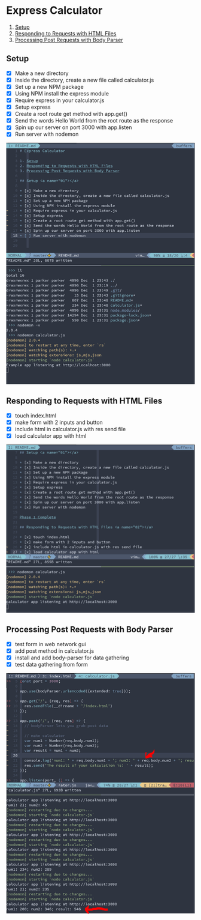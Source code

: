 # Express Calculator

1. [Setup](#01)
2. [Responding to Requests with HTML Files](#02)
3. [Processing Post Requests with Body Parser](#03)

## Setup <a name="01"></a>

* [x] Make a new directory
* [x] Inside the directory, create a new file called calculator.js
* [x] Set up a new NPM package
* [x] Using NPM install the express module
* [x] Require express in your calculator.js
* [x] Setup express
* [x] Create a root route get method with app.get()
* [x] Send the words Hello World from the root route as the response
* [x] Spin up our server on port 3000 with app.listen
* [x] Run server with nodemon

![Phase 1 Complete](phase1.PNG)

## Responding to Requests with HTML Files <a name="02"></a>

* [x] touch index.html
* [x] make form with 2 inputs and button
* [x] include html in calculator.js with res send file
* [x] load calculator app with html

![Phase 2 Up](phase2.PNG)

## Processing Post Requests with Body Parser <a name="03"></a>

* [x] test form in web network gui
* [x] add post method in calculator.js
* [x] install and add body-parser for data gathering
* [x] test data gathering from form

![Phase 3 Up](phase3.PNG)


